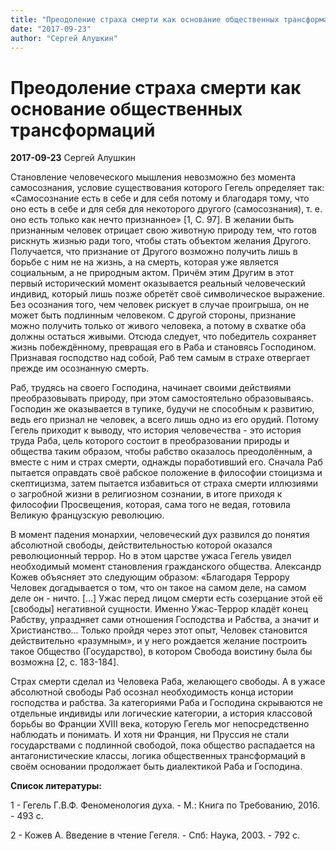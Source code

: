 ```yaml
---
title: "Преодоление страха смерти как основание общественных трансформаций"
date: "2017-09-23"
author: "Сергей Алушкин"
---
```


# Преодоление страха смерти как основание общественных трансформаций

**2017-09-23** Сергей Алушкин

Становление человеческого мышления невозможно без момента самосознания, условие существования которого Гегель определяет так: «Самосознание есть в себе и для себя потому и благодаря тому, что оно есть в себе и для себя для некоторого другого (самосознания), т. е. оно есть только как нечто признанное» [1, C. 97]. В желании быть признанным человек отрицает свою животную природу тем, что готов рискнуть жизнью ради того, чтобы стать объектом желания Другого. Получается, что признание от Другого возможно получить лишь в борьбе с ним не на жизнь, а на смерть, которая уже является социальным, а не природным актом. Причём этим Другим в этот первый исторический момент оказывается реальный человеческий индивид, который лишь позже обретёт своё символическое выражение. Без осознания того, чем человек рискует в случае проигрыша, он не может быть подлинным человеком. С другой стороны, признание можно получить только от живого человека, а потому в схватке оба должны остаться живыми. Отсюда следует, что победитель сохраняет жизнь побеждённому, превращая его в Раба и становясь Господином. Признавая господство над собой, Раб тем самым в страхе отвергает прежде им осознанную смерть.

Раб, трудясь на своего Господина, начинает своими действиями преобразовывать природу, при этом самостоятельно образовываясь. Господин же оказывается в тупике, будучи не способным к развитию, ведь его признал не человек, а всего лишь одно из его орудий. Потому Гегель приходит к выводу, что история человечества - это история труда Раба, цель которого состоит в преобразовании природы и общества таким образом, чтобы рабство оказалось преодолённым, а вместе с ним и страх смерти, однажды поработивший его. Сначала Раб пытается оправдать своё рабское положение в философии стоицизма и скептицизма, затем пытается избавиться от страха смерти иллюзиями о загробной жизни в религиозном сознании, в итоге приходя к философии Просвещения, которая, сама того не ведая, готовила Великую французскую революцию.

В момент падения монархии, человеческий дух развился до понятия абсолютной свободы, действительностью которой оказался революционный террор. Но в этом царстве ужаса Гегель увидел необходимый момент становления гражданского общества. Александр Кожев объясняет это следующим образом: «Благодаря Террору Человек догадывается о том, что он такое на самом деле, на самом деле он - ничто. [...] Ужас перед лицом смерти есть созерцание этой её [свободы] негативной сущности. Именно Ужас-Террор кладёт конец Рабству, упраздняет сами отношения Господства и Рабства, а значит и Христианство... Только пройдя через этот опыт, Человек становится действительно «разумным», и у него рождается желание построить такое Общество (Государство), в котором Свобода воистину была бы возможна [2, с. 183-184].

Страх смерти сделал из Человека Раба, желающего свободы. А в ужасе абсолютной свободы Раб осознал необходимость конца истории господства и рабства. За категориями Раба и Господина скрываются не отдельные индивиды или логические категории, а история классовой борьбы во Франции XVIII века, которую Гегель мог непосредственно наблюдать и понимать. И хотя ни Франция, ни Пруссия не стали государствами с подлинной свободой, пока общество распадается на антагонистические классы, логика общественных трансформаций в своём основании продолжает быть диалектикой Раба и Господина.

**Список литературы:**

1 - Гегель Г.В.Ф. Феноменология духа. - М.: Книга по Требованию, 2016. - 493 с.

2 - Кожев А. Введение в чтение Гегеля. - Спб: Наука, 2003. - 792 с.